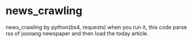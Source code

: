 # news_crawling

news_crawling by python(bs4, requests)
when you run it, this code parse rss of joonang newspaper and then load the today article.
